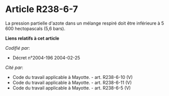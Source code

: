 # Article R238-6-7

La pression partielle d'azote dans un mélange respiré doit être inférieure à 5 600 hectopascals (5,6 bars).

**Liens relatifs à cet article**

_Codifié par_:

  - Décret n°2004-196 2004-02-25

_Cité par_:

  - Code du travail applicable à Mayotte. - art. R238-6-10 (V)
  - Code du travail applicable à Mayotte. - art. R238-6-11 (V)
  - Code du travail applicable à Mayotte. - art. R238-6-5 (V)

